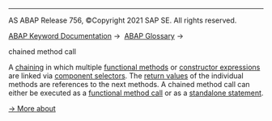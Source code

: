   

* * *

AS ABAP Release 756, ©Copyright 2021 SAP SE. All rights reserved.

[ABAP Keyword Documentation](javascript:call_link\('abenabap.htm'\)) →  [ABAP Glossary](javascript:call_link\('abenabap_glossary.htm'\)) → 

chained method call

A [chaining](javascript:call_link\('abenchaining_glosry.htm'\) "Glossary Entry") in which multiple [functional methods](javascript:call_link\('abenfunctional_method_glosry.htm'\) "Glossary Entry") or [constructor expressions](javascript:call_link\('abenconstructor_expression_glosry.htm'\) "Glossary Entry") are linked via [component selectors](javascript:call_link\('abencomponent_selector_glosry.htm'\) "Glossary Entry"). The [return values](javascript:call_link\('abenreturn_value_glosry.htm'\) "Glossary Entry") of the individual methods are references to the next methods. A chained method call can either be executed as a [functional method call](javascript:call_link\('abapcall_method_functional.htm'\)) or as a [standalone statement](javascript:call_link\('abapcall_method_static_short.htm'\)).

[→ More about](javascript:call_link\('abapcall_method_static_chain.htm'\))